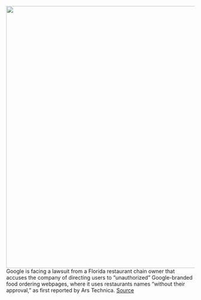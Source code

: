 <img src='https://cdn.vox-cdn.com/thumbor/Z4bboCyxcHFrOUdo7F-GnrWXBqU=/0x0:2040x1360/1200x800/filters:focal(857x517:1183x843)/cdn.vox-cdn.com/uploads/chorus_image/image/70622632/acastro_210121_1777_google_0001.0.jpg' width='700px' /><br/>
Google is facing a lawsuit from a Florida restaurant chain owner that accuses the company of directing users to “unauthorized” Google-branded food ordering webpages, where it uses restaurants names “without their approval,” as first reported by Ars Technica.
<a href='https://www.theverge.com/2022/3/14/22977512/google-lawsuit-bait-switch-tactic-customers-away-restaurants'> Source <a/>